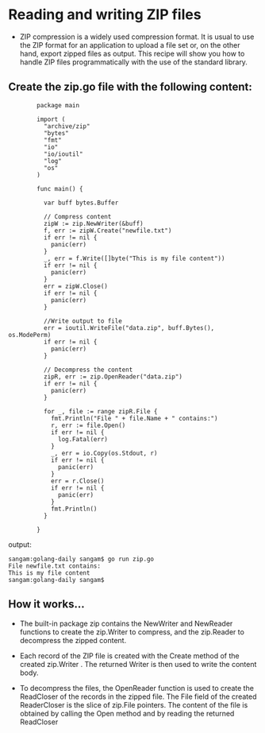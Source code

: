 # Reading and writing ZIP files

- ZIP compression is a widely used compression format. It is usual to use the ZIP format for an application to upload a file set or, on the other hand, export zipped files as output. 
This recipe will show you how to handle ZIP files programmatically with the use of the standard library.

## Create the zip.go file with the following content:
```
        package main

        import (
          "archive/zip"
          "bytes"
          "fmt"
          "io"
          "io/ioutil"
          "log"
          "os"
        )

        func main() {

          var buff bytes.Buffer

          // Compress content
          zipW := zip.NewWriter(&buff)
          f, err := zipW.Create("newfile.txt")
          if err != nil {
            panic(err)
          }
          _, err = f.Write([]byte("This is my file content"))
          if err != nil {
            panic(err)
          }
          err = zipW.Close()
          if err != nil {
            panic(err)
          }

          //Write output to file
          err = ioutil.WriteFile("data.zip", buff.Bytes(), os.ModePerm)
          if err != nil {
            panic(err)
          }

          // Decompress the content
          zipR, err := zip.OpenReader("data.zip")
          if err != nil {
            panic(err)
          }

          for _, file := range zipR.File {
            fmt.Println("File " + file.Name + " contains:")
            r, err := file.Open()
            if err != nil {
              log.Fatal(err)
            }
            _, err = io.Copy(os.Stdout, r)
            if err != nil {
              panic(err)
            }
            err = r.Close()
            if err != nil {
              panic(err)
            }
            fmt.Println()
          }

        }

```
output:
```
sangam:golang-daily sangam$ go run zip.go
File newfile.txt contains:
This is my file content
sangam:golang-daily sangam$ 

```
## How it works...

- The built-in package zip contains the NewWriter and NewReader functions to create the zip.Writer to compress, and the zip.Reader to decompress the zipped content.

- Each record of the ZIP file is created with the Create method of the created zip.Writer . The returned Writer is then used to write the content body.

- To decompress the files, the OpenReader function is used to create the ReadCloser of the records in the zipped file. The File field of the created ReaderCloser is the slice of zip.File pointers. 
The content of the file is obtained by calling the Open method and by reading the returned ReadCloser
